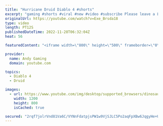 ```yaml
---
title: "Hurricane Druid Diablo 4 #shorts"
excerpt: "gaming #shorts #viral #new #video #subscribe Please leave a Like & Subscribe, it helps the channel grow!"
originalUrl: https://youtube.com/watch?v=Exe_Brsda18
type: video
length: PT12S
publishedDateTime: 2022-11-28T06:32:04Z
heat: 56

featuredContent: "<iframe width=\"800\" height=\"500\" frameborder=\"0\" src=\"https://www.youtube.com/embed/Exe_Brsda18\" allow=\"accelerometer; autoplay; encrypted-media; gyroscope; picture-in-picture\" allowfullscreen></iframe>"

provider:
  name: Andy Gaming
  domain: youtube.com

topics:
  - Diablo 4
  - Druid

images:
  - url: https://www.youtube.com/img/desktop/supported_browsers/dinosaur.png
    width: 1200
    height: 800
    isCached: true

secured: "2rqf7jolrVnd81Va6C/VYNnFdatpjsPW1w9VjSJLC5Po2aqFpXBw6JqgyHe+UsygjTaFO2ZG+ra6DeHgUdY6hB7zKSzsHtHLWmOpnTu5w2ye+QNTb8zLUDHkT/PZWj8zOMaKhnow0Gy12mszYud/SrraAZn7xmM9C44EDdTX/NfvAfKWCxpRcN8RpGVUilhMHIWIodXxgyE7vKYy4A6PWba7kUMvZERfZgS4pdjQ9ORHEL796CME+twanPZ+XQYKuWW6uCfimXZGPZnsPlPJWCQrJpKyAjuBdZaneToB51ihCHH3SXozWQz0WBB21rq+oWFojH5dmQYu73Y9sq62lJZLFU3vVZIoicVOcdsjjllqj+0Nj6yPe8hTiCbFVNmVEyMi8VxA2NQIiV4s04LgdFjJ1jS3sguF0dDCbdQhc8g=;IqKAbDwf+qo7FO0SNNVXFA=="
---
```


